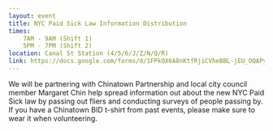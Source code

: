 ```yaml
---
layout: event
title: NYC Paid Sick Law Information Distribution
times:
    7AM - 9AM (Shift 1)
    5PM - 7PM (Shift 2)
location: Canal St Station (4/5/6/J/Z/N/Q/R)
link: https://docs.google.com/forms/d/1FPkOX6A8nKtfRjiCVheBBL-jEU_OQAPy8Y3h6JEytaw/viewform
---
```

We will be partnering with Chinatown Partnership and local city council member Margaret Chin help spread information out about the new NYC Paid Sick law by passing out fliers and conducting surveys of people passing by.  If you have a Chinatown BID t-shirt from past events, please make sure to wear it when volunteering. 
